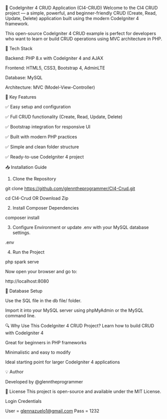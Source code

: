 🚀 CodeIgniter 4 CRUD Application (CI4-CRUD)
Welcome to the CI4 CRUD project — a simple, powerful, and beginner-friendly CRUD (Create, Read, Update, Delete) application built using the modern CodeIgniter 4 framework.

This open-source CodeIgniter 4 CRUD example is perfect for developers who want to learn or build CRUD operations using MVC architecture in PHP.

🧰 Tech Stack

Backend: PHP 8.x with CodeIgniter 4 and AJAX

Frontend: HTML5, CSS3, Bootstrap 4, AdminLTE

Database: MySQL

Architecture: MVC (Model-View-Controller)

🎯 Key Features

✅ Easy setup and configuration

✅ Full CRUD functionality (Create, Read, Update, Delete)

✅ Bootstrap integration for responsive UI

✅ Built with modern PHP practices

✅ Simple and clean folder structure

✅ Ready-to-use CodeIgniter 4 project

📥 Installation Guide

1. Clone the Repository
   
git clone https://github.com/glenntheprogrammer/CI4-Crud.git

cd CI4-Crud OR Download Zip

2. Install Composer Dependencies
   
composer install

3. Configure Environment or update .env with your MySQL database settings.
   
.env

4. Run the Project
   
php spark serve

Now open your browser and go to:

http://localhost:8080

💾 Database Setup

Use the SQL file in the db file/ folder.

Import it into your MySQL server using phpMyAdmin or the MySQL command line.

🔍 Why Use This CodeIgniter 4 CRUD Project?
Learn how to build CRUD with CodeIgniter 4

Great for beginners in PHP frameworks

Minimalistic and easy to modify

Ideal starting point for larger CodeIgniter 4 applications

💡 Author

Developed by @glenntheprogrammer

📜 License
This project is open-source and available under the MIT License.

Login Credentials 

User = glennazuelo1@gmail.com
Pass = 1232
